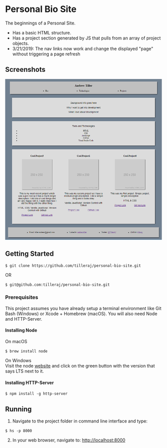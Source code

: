 # Personal Bio Site
The beginnings of a Personal Site.
* Has a basic HTML structure.
* Has a project section generated by JS that pulls from an array of project objects.
* 3/21/2019: The nav links now work and change the displayed "page" without triggering a page refresh

## Screenshots
![Image0 Description](https://raw.githubusercontent.com/tilleraj/personal-bio-site/master/screenshots/screenshot0.PNG)

## Getting Started
```
$ git clone https://github.com/tilleraj/personal-bio-site.git
```
OR
```
$ git@github.com:tilleraj/personal-bio-site.git
```

### Prerequisites  
This project assumes you have already setup a terminal environment like Git Bash (Windows) or Xcode + Homebrew (macOS). You will also need Node and HTTP-Server.

#### Installing Node
On macOS  
```
$ brew install node
```
On Windows  
Visit the node [website](https://nodejs.org/) and click on the green button with the version that says LTS next to it.

#### Installing HTTP-Server
```
$ npm install -g http-server
```

## Running
1. Navigate to the project folder in command line interface and type:
```
$ hs -p 8000  
```
2. In your web browser, navigate to: [http://localhost:8000](http://localhost:8000)
